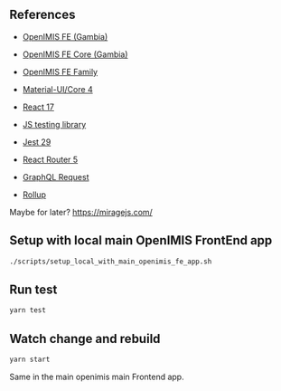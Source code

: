 ## References

* [OpenIMIS FE (Gambia)](https://github.com/BLSQ/openimis-fe_js/tree/impl/gambia)
* [OpenIMIS FE Core (Gambia)](https://github.com/BLSQ/openimis-fe-core_js/tree/impl/gambia)
* [OpenIMIS FE Family]()

* [Material-UI/Core 4](https://v4.mui.com/getting-started/installation/)
* [React 17](https://17.reactjs.org/docs/getting-started.html)
* [JS testing library](https://testing-library.com/docs/)
* [Jest 29](https://jestjs.io/)
* [React Router 5](https://v5.reactrouter.com/web/guides/quick-start)
* [GraphQL Request](https://github.com/jasonkuhrt/graphql-request)
* [Rollup](https://rollupjs.org/introduction/)

Maybe for later? https://miragejs.com/

## Setup with local main OpenIMIS FrontEnd app

```bash
./scripts/setup_local_with_main_openimis_fe_app.sh
```

## Run test

```bash
yarn test
```

## Watch change and rebuild

```bash
yarn start
```

Same in the main openimis main Frontend app.